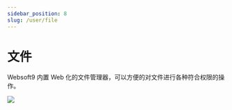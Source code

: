 ```yaml
---
sidebar_position: 8
slug: /user/file
---
```


# 文件

Websoft9 内置 Web 化的文件管理器，可以方便的对文件进行各种符合权限的操作。  

![](https://libs.websoft9.com/Websoft9/DocsPicture/zh/websoft9/websoft9-file.png)